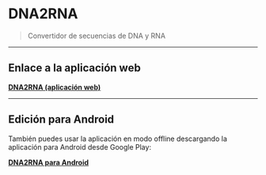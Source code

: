 # DNA2RNA

> Convertidor de secuencias de DNA y RNA

---

## Enlace a la aplicación web

**[DNA2RNA (aplicación web)](https://msmdev-manuel.github.io/DNA2RNA/)**

---

## Edición para Android
También puedes usar la aplicación en modo offline descargando la aplicación para Android desde Google Play:

**[DNA2RNA para Android](https://play.google.com/store/apps/details?id=com.msmdev.dna2rna)**
